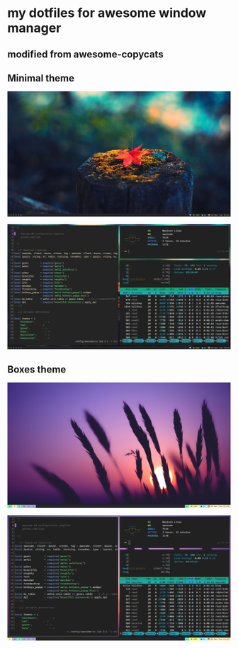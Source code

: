# my dotfiles for awesome window manager

## modified from awesome-copycats

## Minimal theme
![minimal](https://github.com/anhsirk0/awesome-config/blob/master/screenshots/minimal1.png)

![minimal](https://github.com/anhsirk0/awesome-config/blob/master/screenshots/minimal2.png)

## Boxes theme
![boxes](https://github.com/anhsirk0/awesome-config/blob/master/screenshots/boxes1.png)

![boxes](https://github.com/anhsirk0/awesome-config/blob/master/screenshots/boxes2.png)

